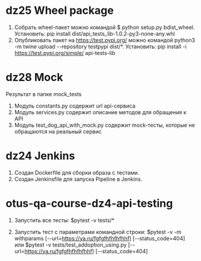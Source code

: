 # dz25 Wheel package
1) Собрать wheel-пакет можно командой $ python setup.py bdist_wheel. 
Установить: pip install dist/api_tests_lib-1.0.2-py3-none-any.whl
2) Опубликовать пакет на https://test.pypi.org/ можно командой python3 -m twine upload --repository testpypi dist/*.
Установить: pip install -i https://test.pypi.org/simple/ api-tests-lib

# dz28 Mock
Результат в папке mock_tests
1) Модуль constants.py содержит url api-сервиса
2) Модуль services.py содержит описание методов для обращения к API
3) Модуль test_dog_api_with_mock.py содержит mock-тесты, которые не обращаются на реальный сервис

# dz24 Jenkins
1) Создан Dockerfile для сборки образа с тестами.
2) Создан Jenkinsfile для запуска Pipeline в Jenkins.

# otus-qa-course-dz4-api-testing

1) Запустить все тесты: 
$pytest -v tests/*

2) Запустить тест с параметрами командной строки:
$pytest -v -m withparams [--url=https://ya.ru/fgfgfhfhfhfhhf] [--status_code=404]
или
$pytest -v tests/test_addoption_using.py [--url=https://ya.ru/fgfgfhfhfhfhhf] [--status_code=404] 
